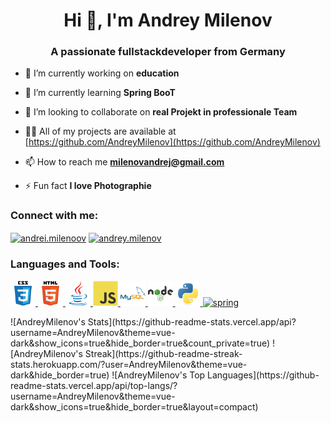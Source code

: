 <h1 align="center">Hi 👋, I'm Andrey Milenov</h1>
<h3 align="center">A passionate fullstackdeveloper from Germany</h3>

- 🔭 I’m currently working on **education**

- 🌱 I’m currently learning **Spring BooT**

- 👯 I’m looking to collaborate on **real Projekt in professionale Team**

- 👨‍💻 All of my projects are available at [https://github.com/AndreyMilenov](https://github.com/AndreyMilenov)

- 📫 How to reach me **milenovandrej@gmail.com**

- ⚡ Fun fact **I love Photographie**

<h3 align="left">Connect with me:</h3>
<p align="left">
<a href="https://fb.com/andrei.milenoov" target="blank"><img align="center" src="https://raw.githubusercontent.com/rahuldkjain/github-profile-readme-generator/master/src/images/icons/Social/facebook.svg" alt="andrei.milenoov" height="30" width="40" /></a>
<a href="https://instagram.com/andrey.milenov" target="blank"><img align="center" src="https://raw.githubusercontent.com/rahuldkjain/github-profile-readme-generator/master/src/images/icons/Social/instagram.svg" alt="andrey.milenov" height="30" width="40" /></a>
</p>

<h3 align="left">Languages and Tools:</h3>
<p align="left"> <a href="https://www.w3schools.com/css/" target="_blank" rel="noreferrer"> <img src="https://raw.githubusercontent.com/devicons/devicon/master/icons/css3/css3-original-wordmark.svg" alt="css3" width="40" height="40"/> </a> <a href="https://www.w3.org/html/" target="_blank" rel="noreferrer"> <img src="https://raw.githubusercontent.com/devicons/devicon/master/icons/html5/html5-original-wordmark.svg" alt="html5" width="40" height="40"/> </a> <a href="https://www.java.com" target="_blank" rel="noreferrer"> <img src="https://raw.githubusercontent.com/devicons/devicon/master/icons/java/java-original.svg" alt="java" width="40" height="40"/> </a> <a href="https://developer.mozilla.org/en-US/docs/Web/JavaScript" target="_blank" rel="noreferrer"> <img src="https://raw.githubusercontent.com/devicons/devicon/master/icons/javascript/javascript-original.svg" alt="javascript" width="40" height="40"/> </a> <a href="https://www.mysql.com/" target="_blank" rel="noreferrer"> <img src="https://raw.githubusercontent.com/devicons/devicon/master/icons/mysql/mysql-original-wordmark.svg" alt="mysql" width="40" height="40"/> </a> <a href="https://nodejs.org" target="_blank" rel="noreferrer"> <img src="https://raw.githubusercontent.com/devicons/devicon/master/icons/nodejs/nodejs-original-wordmark.svg" alt="nodejs" width="40" height="40"/> </a> <a href="https://www.python.org" target="_blank" rel="noreferrer"> <img src="https://raw.githubusercontent.com/devicons/devicon/master/icons/python/python-original.svg" alt="python" width="40" height="40"/> </a> <a href="https://spring.io/" target="_blank" rel="noreferrer"> <img src="https://www.vectorlogo.zone/logos/springio/springio-icon.svg" alt="spring" width="40" height="40"/> </a> </p>
![AndreyMilenov's Stats](https://github-readme-stats.vercel.app/api?username=AndreyMilenov&theme=vue-dark&show_icons=true&hide_border=true&count_private=true)
![AndreyMilenov's Streak](https://github-readme-streak-stats.herokuapp.com/?user=AndreyMilenov&theme=vue-dark&hide_border=true)
![AndreyMilenov's Top Languages](https://github-readme-stats.vercel.app/api/top-langs/?username=AndreyMilenov&theme=vue-dark&show_icons=true&hide_border=true&layout=compact)
